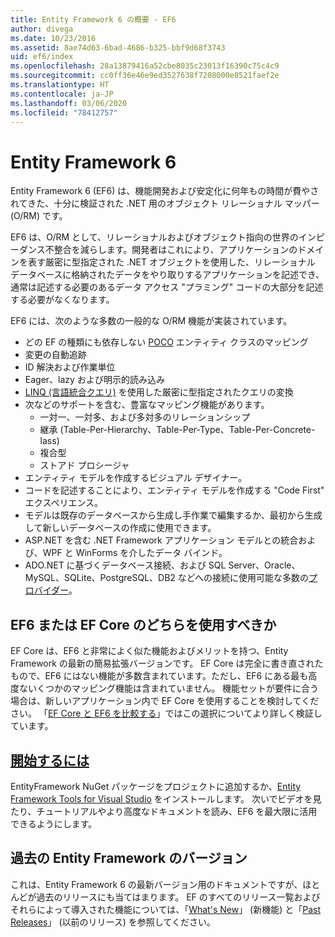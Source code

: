 ```yaml
---
title: Entity Framework 6 の概要 - EF6
author: divega
ms.date: 10/23/2016
ms.assetid: 8ae74d63-6bad-4686-b325-bbf9d68f3743
uid: ef6/index
ms.openlocfilehash: 28a13879416a52cbe8035c23013f16390c75c4c9
ms.sourcegitcommit: cc0ff36e46e9ed3527638f7208000e8521faef2e
ms.translationtype: HT
ms.contentlocale: ja-JP
ms.lasthandoff: 03/06/2020
ms.locfileid: "78412757"
---
```

# <a name="entity-framework-6"></a>Entity Framework 6
Entity Framework 6 (EF6) は、機能開発および安定化に何年もの時間が費やされてきた、十分に検証された .NET 用のオブジェクト リレーショナル マッパー (O/RM) です。

EF6 は、O/RM として、リレーショナルおよびオブジェクト指向の世界のインピーダンス不整合を減らします。開発者はこれにより、アプリケーションのドメインを表す厳密に型指定された .NET オブジェクトを使用した、リレーショナル データベースに格納されたデータをやり取りするアプリケーションを記述でき、通常は記述する必要のあるデータ アクセス "プラミング" コードの大部分を記述する必要がなくなります。

EF6 には、次のような多数の一般的な O/RM 機能が実装されています。
- どの EF の種類にも依存しない [POCO](xref:ef6/resources/glossary#poco) エンティティ クラスのマッピング
- 変更の自動追跡
- ID 解決および作業単位
- Eager、lazy および明示的読み込み
- [LINQ (言語統合クエリ)](https://aka.ms/AA6hsvu) を使用した厳密に型指定されたクエリの変換
- 次などのサポートを含む、豊富なマッピング機能があります。
  - 一対一、一対多、および多対多のリレーションシップ
  - 継承 (Table-Per-Hierarchy、Table-Per-Type、Table-Per-Concrete-lass)
  - 複合型
  - ストアド プロシージャ
- エンティティ モデルを作成するビジュアル デザイナー。
- コードを記述することにより、エンティティ モデルを作成する "Code First" エクスペリエンス。
- モデルは既存のデータベースから生成し手作業で編集するか、最初から生成して新しいデータベースの作成に使用できます。
- ASP.NET を含む .NET Framework アプリケーション モデルとの統合および、WPF と WinForms を介したデータ バインド。
- ADO.NET に基づくデータベース接続、および SQL Server、Oracle、MySQL、SQLite、PostgreSQL、DB2 などへの接続に使用可能な多数の[プロバイダー](xref:ef6/fundamentals/providers/index)。

## <a name="should-i-use-ef6-or-ef-core"></a>EF6 または EF Core のどちらを使用すべきか

EF Core は、EF6 と非常によく似た機能およびメリットを持つ、Entity Framework の最新の簡易拡張バージョンです。
EF Core は完全に書き直されたもので、EF6 にはない機能が多数含まれています。ただし、EF6 にある最も高度ないくつかのマッピング機能は含まれていません。
機能セットが要件に合う場合は、新しいアプリケーション内で EF Core を使用することを検討してください。
「[EF Core と EF6 を比較する](xref:efcore-and-ef6/index)」ではこの選択についてより詳しく検証しています。

## <a name="get-started"></a>[開始するには](xref:ef6/get-started)

EntityFramework NuGet パッケージをプロジェクトに追加するか、[Entity Framework Tools for Visual Studio](https://aka.ms/AA6i8c5) をインストールします。 次いでビデオを見たり、チュートリアルやより高度なドキュメントを読み、EF6 を最大限に活用できるようにします。

## <a name="past-entity-framework-versions"></a>過去の Entity Framework のバージョン

これは、Entity Framework 6 の最新バージョン用のドキュメントですが、ほとんどが過去のリリースにも当てはまります。
EF のすべてのリリース一覧およびそれらによって導入された機能については、「[What's New](xref:ef6/what-is-new/index)」 (新機能) と「[Past Releases](xref:ef6/what-is-new/past-releases)」 (以前のリリース) を参照してください。
